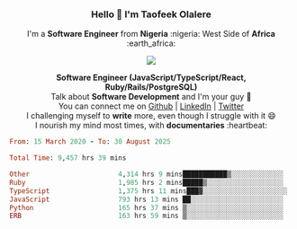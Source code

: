 ### **<p align='center'>Hello 👋 I'm Taofeek Olalere</p>**

<p align='center'>I'm a <strong>Software Engineer</strong> from <strong>Nigeria</strong> :nigeria: West Side of <strong>Africa</strong> :earth_africa:	</p>

<p align='center'> <img src='https://github-readme-stats.vercel.app/api?username=teekaytech&show_icons=true&theme=dark'> </p>


<p align='center'>
  <b>Software Engineer (JavaScript/TypeScript/React, Ruby/Rails/PostgreSQL)</b><br />
  Talk about <strong>Software Development</strong> and I'm your guy 👯 <br />
  You can connect me on <a href="https://github.com/teekaytech">Github</a> | <a href="https://linkedin.com/in/olaleretaofeek">LinkedIn</a> | <a href="https://twitter.com/ola_lere">Twitter</a> <br />
  I challenging myself to <strong>write</strong> more, even though I struggle with it 😄 <br />
  I nourish my mind most times, with <strong>documentaries</strong> :heartbeat:
</p>

<!--START_SECTION:waka-->

```ruby
From: 15 March 2020 - To: 30 August 2025

Total Time: 9,457 hrs 39 mins

Other                      4,314 hrs 9 mins███████████▒░░░░░░░░░░░░░   45.62 %
Ruby                       1,985 hrs 2 mins█████▒░░░░░░░░░░░░░░░░░░░   20.99 %
TypeScript                 1,375 hrs 11 mins███▓░░░░░░░░░░░░░░░░░░░░░   14.54 %
JavaScript                 793 hrs 13 mins ██░░░░░░░░░░░░░░░░░░░░░░░   08.39 %
Python                     165 hrs 37 mins ▒░░░░░░░░░░░░░░░░░░░░░░░░   01.75 %
ERB                        163 hrs 59 mins ▒░░░░░░░░░░░░░░░░░░░░░░░░   01.73 %
```

<!--END_SECTION:waka-->
<!--
**teekaytech/teekaytech** is a ✨ _special_ ✨ repository because its `README.md` (this file) appears on your GitHub profile.

Here are some ideas to get you started:

- 🔭 I’m currently working on ...
- 🌱 I’m currently learning ...
- 👯 I’m looking to collaborate on ...
- 🤔 I’m looking for help with ...
- 💬 Ask me about ...
- 📫 How to reach me: ...
- 😄 Pronouns: ...
- ⚡ Fun fact: ...
-->
